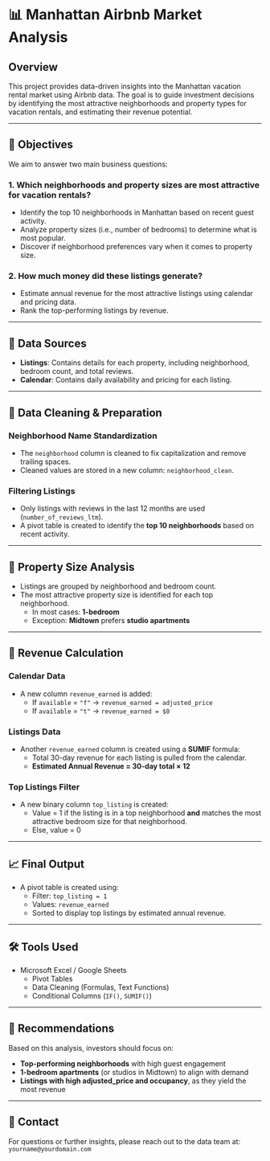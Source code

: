 
# 📊 Manhattan Airbnb Market Analysis

## Overview
This project provides data-driven insights into the Manhattan vacation rental market using Airbnb data. The goal is to guide investment decisions by identifying the most attractive neighborhoods and property types for vacation rentals, and estimating their revenue potential.

---

## 📌 Objectives
We aim to answer two main business questions:

### 1. Which neighborhoods and property sizes are most attractive for vacation rentals?
- Identify the top 10 neighborhoods in Manhattan based on recent guest activity.
- Analyze property sizes (i.e., number of bedrooms) to determine what is most popular.
- Discover if neighborhood preferences vary when it comes to property size.

### 2. How much money did these listings generate?
- Estimate annual revenue for the most attractive listings using calendar and pricing data.
- Rank the top-performing listings by revenue.

---

## 📂 Data Sources
- **Listings**: Contains details for each property, including neighborhood, bedroom count, and total reviews.
- **Calendar**: Contains daily availability and pricing for each listing.

---

## 🧹 Data Cleaning & Preparation

### Neighborhood Name Standardization
- The `neighborhood` column is cleaned to fix capitalization and remove trailing spaces.
- Cleaned values are stored in a new column: `neighborhood_clean`.

### Filtering Listings
- Only listings with reviews in the last 12 months are used (`number_of_reviews_ltm`).
- A pivot table is created to identify the **top 10 neighborhoods** based on recent activity.

---

## 🏡 Property Size Analysis
- Listings are grouped by neighborhood and bedroom count.
- The most attractive property size is identified for each top neighborhood.
  - In most cases: **1-bedroom**
  - Exception: **Midtown** prefers **studio apartments**

---

## 🧮 Revenue Calculation

### Calendar Data
- A new column `revenue_earned` is added:
  - If `available` = `"f"` → `revenue_earned = adjusted_price`
  - If `available` = `"t"` → `revenue_earned = $0`

### Listings Data
- Another `revenue_earned` column is created using a **SUMIF** formula:
  - Total 30-day revenue for each listing is pulled from the calendar.
  - **Estimated Annual Revenue = 30-day total × 12**

### Top Listings Filter
- A new binary column `top_listing` is created:
  - Value = 1 if the listing is in a top neighborhood **and** matches the most attractive bedroom size for that neighborhood.
  - Else, value = 0

---

## 📈 Final Output
- A pivot table is created using:
  - Filter: `top_listing = 1`
  - Values: `revenue_earned`
  - Sorted to display top listings by estimated annual revenue.

---

## 🛠 Tools Used
- Microsoft Excel / Google Sheets
  - Pivot Tables
  - Data Cleaning (Formulas, Text Functions)
  - Conditional Columns (`IF()`, `SUMIF()`)

---

## 📌 Recommendations
Based on this analysis, investors should focus on:
- **Top-performing neighborhoods** with high guest engagement
- **1-bedroom apartments** (or studios in Midtown) to align with demand
- **Listings with high adjusted_price and occupancy**, as they yield the most revenue

---

## 📧 Contact
For questions or further insights, please reach out to the data team at: `yourname@yourdomain.com`
